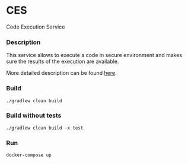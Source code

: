 # CES
Code Execution Service

### Description
This service allows to execute a code in secure environment 
and makes sure the results of the execution are available.

More detailed description can be found [here](design/design.md).

### Build
```./gradlew clean build```

### Build without tests
```./gradlew clean build -x test```

### Run
```docker-compose up```
